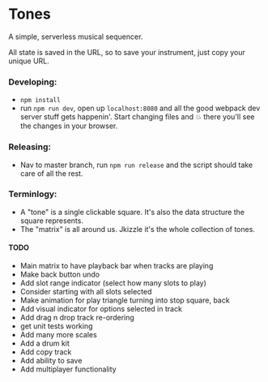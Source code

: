# Tones

A simple, serverless musical sequencer.

All state is saved in the URL, so to save your instrument, just copy your unique URL.

### Developing:
* `npm install`
* run `npm run dev`, open up `localhost:8080` and all the good webpack dev server stuff gets happenin'.
  Start changing files and :boom: there you'll see the changes in your browser.

### Releasing:
* Nav to master branch, run `npm run release` and the script should take care of all the rest.

### Terminlogy:
* A "tone" is a single clickable square. It's also the data structure the square represents.
* The "matrix" is all around us. Jkizzle it's the whole collection of tones.

#### TODO
* Main matrix to have playback bar when tracks are playing
* Make back button undo
* Add slot range indicator (select how many slots to play)
* Consider starting with all slots selected
* Make animation for play triangle turning into stop square, back
* Add visual indicator for options selected in track
* Add drag n drop track re-ordering
* get unit tests working
* Add many more scales
* Add a drum kit
* Add copy track
* Add ability to save
* Add multiplayer functionality
